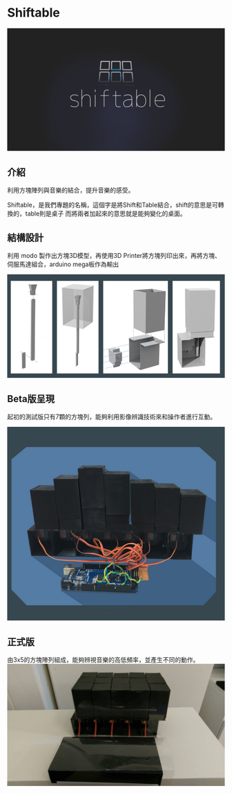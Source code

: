 # Shiftable

![image](https://github.com/Shiftable/shiftable/blob/master/res/icon.jpeg)

## 介紹

利用方塊陣列與音樂的結合，提升音樂的感受。

Shiftable，是我們專題的名稱，這個字是將Shift和Table結合，shift的意思是可轉換的，table則是桌子
而將兩者加起來的意思就是能夠變化的桌面。


## 結構設計

利用 modo 製作出方塊3D模型，再使用3D Printer將方塊列印出來，再將方塊、伺服馬達組合，arduino mega板作為輸出

![image](https://github.com/Shiftable/shiftable/blob/master/res/2.PNG)
## Beta版呈現

起初的測試版只有7顆的方塊列，能夠利用影像辨識技術來和操作者進行互動。

![image](https://github.com/Shiftable/shiftable/blob/master/res/%E6%93%B7%E5%8F%96.PNG)
## 正式版

由3x5的方塊陣列組成，能夠辨視音樂的高低頻率，並產生不同的動作。
![image](https://github.com/Shiftable/shiftable/blob/master/res/3654.jpg)
